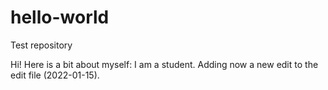 # hello-world
Test repository

Hi!
Here is a bit about myself: I am a student.
Adding now a new edit to the edit file (2022-01-15).
